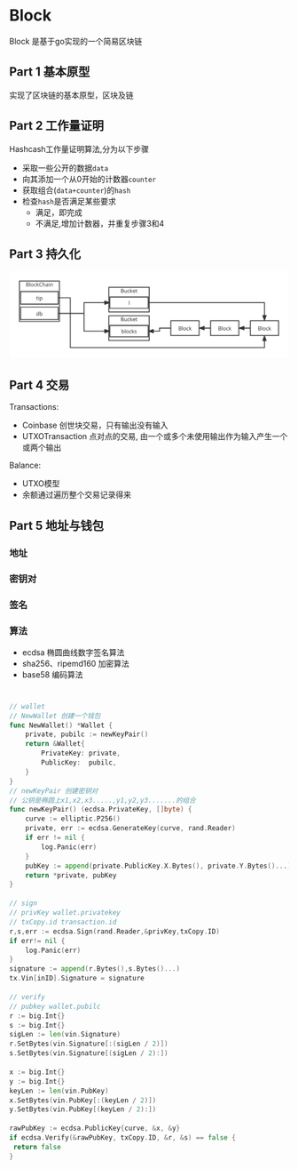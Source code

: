 # Block
Block 是基于go实现的一个简易区块链

## Part 1 基本原型
实现了区块链的基本原型，区块及链

## Part 2 工作量证明
Hashcash工作量证明算法,分为以下步骤
- 采取一些公开的数据`data`
- 向其添加一个从0开始的计数器`counter`
- 获取组合(`data+counter`)的`hash`
- 检查`hash`是否满足某些要求
    - 满足，即完成
    - 不满足,增加计数器，并重复步骤3和4

## Part 3 持久化
![持久化](./static/持久化.svg)

## Part 4 交易

Transactions:
 - Coinbase 创世块交易，只有输出没有输入
 - UTXOTransaction 点对点的交易, 由一个或多个未使用输出作为输入产生一个或两个输出

Balance:
- UTXO模型
- 余额通过遍历整个交易记录得来

## Part 5 地址与钱包

### 地址

### 密钥对

### 签名

### 算法
- ecdsa 椭圆曲线数字签名算法
- sha256、ripemd160 加密算法
- base58 编码算法

# 
```go
// wallet
// NewWallet 创建一个钱包
func NewWallet() *Wallet {
	private, pubilc := newKeyPair()
	return &Wallet{
		PrivateKey: private,
		PublicKey:  pubilc,
	}
}
// newKeyPair 创建密钥对
// 公钥是椭圆上x1,x2,x3.....,y1,y2,y3.......的组合
func newKeyPair() (ecdsa.PrivateKey, []byte) {
	curve := elliptic.P256()
	private, err := ecdsa.GenerateKey(curve, rand.Reader)
	if err != nil {
		log.Panic(err)
	}
	pubKey := append(private.PublicKey.X.Bytes(), private.Y.Bytes()...)
	return *private, pubKey
}

// sign
// privKey wallet.privatekey
// txCopy.id transaction.id
r,s,err := ecdsa.Sign(rand.Reader,&privKey,txCopy.ID)
if err!= nil {
	log.Panic(err)
}
signature := append(r.Bytes(),s.Bytes()...)
tx.Vin[inID].Signature = signature

// verify
// pubkey wallet.pubilc
r := big.Int{}
s := big.Int{}
sigLen := len(vin.Signature)
r.SetBytes(vin.Signature[:(sigLen / 2)])
s.SetBytes(vin.Signature[(sigLen / 2):])

x := big.Int{}
y := big.Int{}
keyLen := len(vin.PubKey)
x.SetBytes(vin.PubKey[:(keyLen / 2)])
y.SetBytes(vin.PubKey[(keyLen / 2):])

rawPubKey := ecdsa.PublicKey{curve, &x, &y}
if ecdsa.Verify(&rawPubKey, txCopy.ID, &r, &s) == false {
 return false
}

````